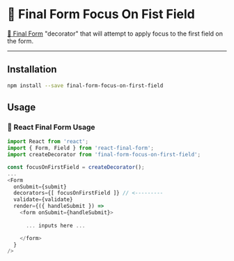 # 🏁 Final Form Focus On Fist Field
[🏁 Final Form](https://github.com/final-form/final-form) "decorator" that will attempt to apply focus to the first field on the form.

---

## Installation

```bash
npm install --save final-form-focus-on-first-field
```

## Usage

### 🏁 React Final Form Usage

```js
import React from 'react';
import { Form, Field } from 'react-final-form';
import createDecorator from 'final-form-focus-on-first-field';

const focusOnFirstField = createDecorator();
...
<Form
  onSubmit={submit}
  decorators={[ focusOnFirstField ]} // <---------
  validate={validate}
  render={({ handleSubmit }) =>
    <form onSubmit={handleSubmit}>
        
      ... inputs here ...

    </form>
  }
/>
```
